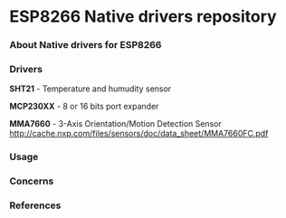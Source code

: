 # ESP8266 Native drivers repository


### About Native drivers for ESP8266



### Drivers

**SHT21** - Temperature and humudity sensor

**MCP230XX** - 8 or 16 bits port expander

**MMA7660** - 3-Axis Orientation/Motion Detection Sensor http://cache.nxp.com/files/sensors/doc/data_sheet/MMA7660FC.pdf

### Usage

### Concerns

### References
